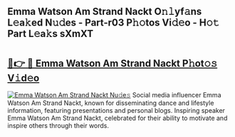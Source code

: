## Emma Watson Am Strand Nackt O𝚗𝚕yf𝚊ns L𝚎a𝚔ed N𝚞𝚍es - Part-r03 P𝚑𝚘tos Vi𝚍𝚎o - H𝚘𝚝 Part L𝚎a𝚔s sXmXT

# <h2><a href="http://kf9nool.oniu.top/?m=Emma+Watson+Am+Strand+Nackt">🔗👉 🔴 Emma Watson Am Strand Nackt P𝚑ot𝚘𝚜 V𝚒d𝚎o</a></h2>

[![Emma Watson Am Strand Nackt Nu𝚍e𝚜](https://i.imgur.com/0qMVB7G.gif)](http://kf9nool.oniu.top/?m=Emma+Watson+Am+Strand+Nackt)
Social media influencer Emma Watson Am Strand Nackt, known for disseminating dance and lifestyle information, featuring presentations and personal blogs. Inspiring speaker Emma Watson Am Strand Nackt, celebrated for their ability to motivate and inspire others through their words.  
